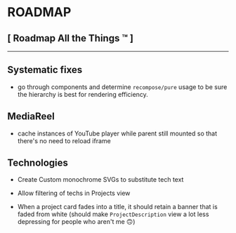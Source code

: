 # ROADMAP #
## [ Roadmap All the Things ™ ] ##
------------------------------

## Systematic fixes

- go through components and determine `recompose/pure` usage to be sure the hierarchy is best for rendering efficiency.

## MediaReel

- cache instances of YouTube player while parent still mounted so that there's no need to reload iframe

## Technologies
- Create Custom monochrome SVGs to substitute tech text

- Allow filtering of techs in Projects view

- When a project card fades into a title, it should retain a banner that is faded from white (should make `ProjectDescription` view a lot less depressing for people who aren't me 🙃)